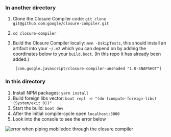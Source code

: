### In another directory

1. Clone the Closure Compiler code: `git clone git@github.com:google/closure-compiler.git`
2. `cd closure-compiler`
3. Build the Closure Compiler locally: `mvn -DskipTests`, this should install an artifact into your `~/.m2` which you can depend on by adding the coordinates below to your `build.boot`. (In this repo it has already been added.)

        [com.google.javascript/closure-compiler-unshaded "1.0-SNAPSHOT"]

### In this directory

1. Install NPM packages: `yarn install`
2. Build foreign libs vector: `boot repl -e "(do (compute-foreign-libs) (System/exit 0))"`
3. Start the build: `boot dev`
4. After the initial compile-cycle open `localhost:3000`
5. Look into the console to see the error below

![error when piping mobiledoc through the closure compiler](https://cloud.githubusercontent.com/assets/97496/24201406/81b6560a-0f42-11e7-87ab-566f14bbeff6.png)
